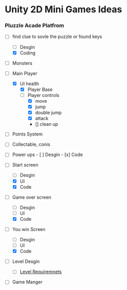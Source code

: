 
# Unity 2D Mini Games Ideas

### Pluzzle Acade Platfrom
- [ ] find clue to sovle the puzzle or found keys
	- [ ] Desgin 
	- [x] Coding
- [ ] Monsters
- [ ] Main Player 
	- [x] UI health
        - [x] Player Base
        - [ ] Player controls
        	- [x] move
        	- [x] jump
        	- [x] double jump
        	- [x] attack 	
        	- [] clean up
- [ ] Points System
- [ ] Collectable, conis
- [ ] Power ups
       - [ ] Desgin
       - [x] Code
- [ ] Start screen
   - [ ] Desgin
   - [x] UI
   - [x] Code
- [ ] Game over screen
   - [ ] Desgin
   - [ ] UI
   - [x] Code
- [ ] You win Screen
   - [ ] Desgin
   - [ ] UI
   - [x] Code
- [ ] Level Desgin
	- [ ] 	[Level Requiremnets](https://github.com/DangerousDaniel/Arcade2DCookingPlatformer/blob/Benjamin/levelDesignReq.md)
- [ ] Game Manger


	
	

	
	
	
